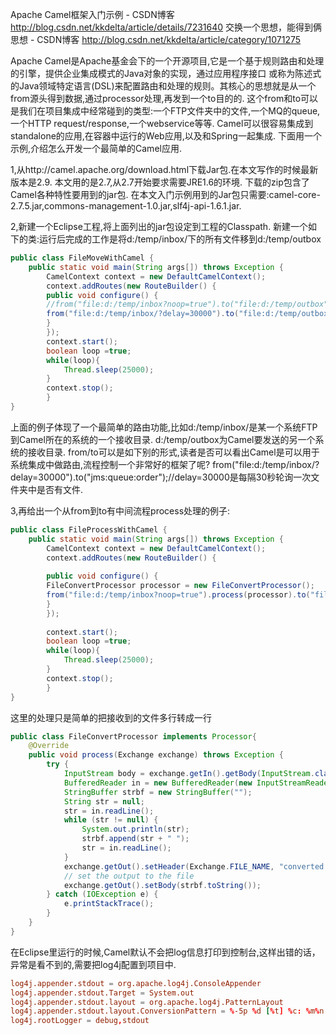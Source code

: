 Apache Camel框架入门示例 - CSDN博客 http://blog.csdn.net/kkdelta/article/details/7231640
交换一个思想，能得到俩思想 - CSDN博客 http://blog.csdn.net/kkdelta/article/category/1071275

Apache Camel是Apache基金会下的一个开源项目,它是一个基于规则路由和处理的引擎，提供企业集成模式的Java对象的实现，通过应用程序接口 或称为陈述式的Java领域特定语言(DSL)来配置路由和处理的规则。其核心的思想就是从一个from源头得到数据,通过processor处理,再发到一个to目的的.
这个from和to可以是我们在项目集成中经常碰到的类型:一个FTP文件夹中的文件,一个MQ的queue,一个HTTP request/response,一个webservice等等.
Camel可以很容易集成到standalone的应用,在容器中运行的Web应用,以及和Spring一起集成.
下面用一个示例,介绍怎么开发一个最简单的Camel应用.

1,从http://camel.apache.org/download.html下载Jar包.在本文写作的时候最新版本是2.9. 本文用的是2.7,从2.7开始要求需要JRE1.6的环境.
下载的zip包含了Camel各种特性要用到的jar包.
在本文入门示例用到的Jar包只需要:camel-core-2.7.5.jar,commons-management-1.0.jar,slf4j-api-1.6.1.jar.

2,新建一个Eclipse工程,将上面列出的jar包设定到工程的Classpath.
新建一个如下的类:运行后完成的工作是将d:/temp/inbox/下的所有文件移到d:/temp/outbox
```java
public class FileMoveWithCamel {  
    public static void main(String args[]) throws Exception {  
        CamelContext context = new DefaultCamelContext();  
        context.addRoutes(new RouteBuilder() {  
        public void configure() {  
        //from("file:d:/temp/inbox?noop=true").to("file:d:/temp/outbox");   
        from("file:d:/temp/inbox/?delay=30000").to("file:d:/temp/outbox");  
        }  
        });  
        context.start();  
        boolean loop =true;  
        while(loop){  
            Thread.sleep(25000);  
        }          
        context.stop();  
        }  
}  
```
上面的例子体现了一个最简单的路由功能,比如d:/temp/inbox/是某一个系统FTP到Camel所在的系统的一个接收目录.
d:/temp/outbox为Camel要发送的另一个系统的接收目录.
from/to可以是如下别的形式,读者是否可以看出Camel是可以用于系统集成中做路由,流程控制一个非常好的框架了呢?
from("file:d:/temp/inbox/?delay=30000").to("jms:queue:order");//delay=30000是每隔30秒轮询一次文件夹中是否有文件.

3,再给出一个从from到to有中间流程process处理的例子:
```java
public class FileProcessWithCamel {  
    public static void main(String args[]) throws Exception {  
        CamelContext context = new DefaultCamelContext();      
        context.addRoutes(new RouteBuilder() {  
              
        public void configure() {  
        FileConvertProcessor processor = new FileConvertProcessor();  
        from("file:d:/temp/inbox?noop=true").process(processor).to("file:d:/temp/outbox");  
        }  
        });  
          
        context.start();  
        boolean loop =true;  
        while(loop){  
            Thread.sleep(25000);  
        }  
        context.stop();  
        }  
} 
```
这里的处理只是简单的把接收到的文件多行转成一行
```java
public class FileConvertProcessor implements Processor{  
    @Override  
    public void process(Exchange exchange) throws Exception {      
        try {  
            InputStream body = exchange.getIn().getBody(InputStream.class);  
            BufferedReader in = new BufferedReader(new InputStreamReader(body));  
            StringBuffer strbf = new StringBuffer("");  
            String str = null;  
            str = in.readLine();  
            while (str != null) {                  
                System.out.println(str);  
                strbf.append(str + " ");  
                str = in.readLine();                  
            }  
            exchange.getOut().setHeader(Exchange.FILE_NAME, "converted.txt");  
            // set the output to the file  
            exchange.getOut().setBody(strbf.toString());  
        } catch (IOException e) {  
            e.printStackTrace();  
        }  
    }  
}  
```
在Eclipse里运行的时候,Camel默认不会把log信息打印到控制台,这样出错的话，异常是看不到的,需要把log4j配置到项目中.
```conf
log4j.appender.stdout = org.apache.log4j.ConsoleAppender  
log4j.appender.stdout.Target = System.out  
log4j.appender.stdout.layout = org.apache.log4j.PatternLayout  
log4j.appender.stdout.layout.ConversionPattern = %-5p %d [%t] %c: %m%n  
log4j.rootLogger = debug,stdout  
```